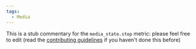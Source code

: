 ```yaml
---
tags:
  - Media
---
```


This is a stub commentary for the `media_state.stop` metric: please feel free to edit (read the
[contributing guidelines](https://github.com/mozilla/glean-annotations/blob/main/CONTRIBUTING.md)
if you haven't done this before)
